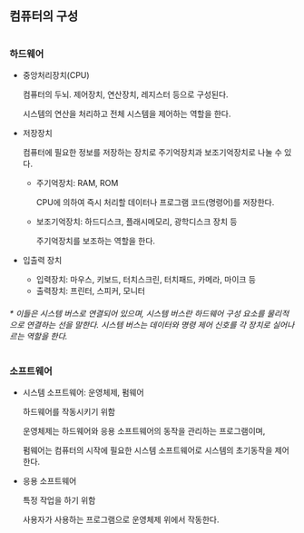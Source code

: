## 컴퓨터의 구성

#

### 하드웨어

* 중앙처리장치(CPU)

  컴퓨터의 두뇌. 제어장치, 연산장치, 레지스터 등으로 구성된다.

  시스템의 연산을 처리하고 전체 시스템을 제어하는 역할을 한다.

* 저장장치

  컴퓨터에 필요한 정보를 저장하는 장치로 주기억장치과 보조기억장치로 나눌 수 있다.

  - 주기억장치: RAM, ROM

    CPU에 의하여 즉시 처리할 데이터나 프로그램 코드(명령어)를 저장한다.

  - 보조기억장치: 하드디스크, 플래시메모리, 광학디스크 장치 등

    주기억장치를 보조하는 역할을 한다.

* 입출력 장치

  + 입력장치: 마우스, 키보드, 터치스크린, 터치패드, 카메라, 마이크 등
  + 출력장치: 프린터, 스피커, 모니터

###### * 이들은 시스템 버스로 연결되어 있으며, 시스템 버스란 하드웨어 구성 요소를 물리적으로 연결하는 선을 말한다. 시스템 버스는 데이터와 명령 제어 신호를 각 장치로 실어나르는 역할을 한다.

#

### 소프트웨어

* 시스템 소프트웨어: 운영체제, 펌웨어

  하드웨어를 작동시키기 위함

  운영체제는 하드웨어와 응용 소프트웨어의 동작을 관리하는 프로그램이며, 

  펌웨어는 컴퓨터의 시작에 필요한 시스템 소프트웨어로 시스템의 초기동작을 제어한다.   

* 응용 소프트웨어

  특정 작업을 하기 위함

  사용자가 사용하는 프로그램으로 운영체제 위에서 작동한다.